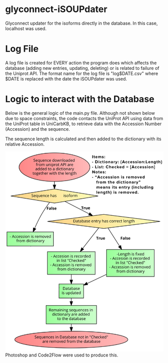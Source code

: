 # glyconnect-iSOUPdater
Glyconnect updater for the isoforms directly in the database. In this case, localhost was used. 


# Log File
A log file is created for EVERY action the program does which affects the database (adding new entries, updating, deleting) or is related to failure of the Uniprot API. The format name for the log file is "log$DATE.csv" where $DATE is replaced with the date the iSOUPdater was used. 


# Logic to interact with the Database
Below is the general logic of the main.py file. Although not shown below due to space constraints, the code contacts the UniProt API using data from the UniProt table in UniCarbKB, to retrieve data with the Accession Number (Accession) and the sequence. 
 
 
  The sequence length is calculated and then added to the dictionary with its relative Accession.
  
![alt text](https://github.com/universvm/glyconnect-iSOUPdater/blob/master/logic.png)
Photoshop and Code2Flow were used to produce this.
